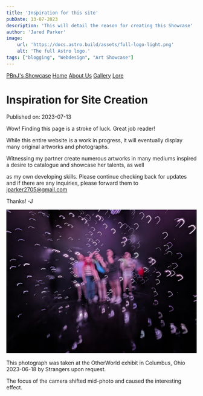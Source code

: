 ```yaml
---
title: 'Inspiration for this site'
pubDate: 13-07-2023
description: 'This will detail the reason for creating this Showcase'
author: 'Jared Parker'
image:
    url: 'https://docs.astro.build/assets/full-logo-light.png'
    alt: 'The full Astro logo.'
tags: ["blogging", "Webdesign", "Art Showcase"]
---
```

<html lang="en">
        <nav>
            <a href="/showcaseproto/">PBnJ's Showcase</a>
            <a href="/showcaseproto/">Home</a>
            <a href="/showcaseproto/about/">About Us</a>
            <a href="/showcaseproto/gallery/">Gallery</a>
            <a href="/showcaseproto/blog/">Lore</a>
        </nav>

# Inspiration for Site Creation
Published on: 2023-07-13

Wow! Finding this page is a stroke of luck. Great job reader!

While this entire website is a work in progress, it will
eventually display many original artworks and photographs.

Witnessing my partner create numerous artworks in many mediums
inspired a desire to catalogue and showcase her talents, as well


as my own developing skills. Please continue checking back for
updates and if there are any inquiries, please forward them to
jparker2705@gmail.com

Thanks!
-J

<img src="/src/images/Bubbles.jpg" alt="image not found" width="800"/>

This photograph was taken at the OtherWorld
exhibit in Columbus, Ohio 2023-06-18 by Strangers
upon request. 

The focus of the camera shifted mid-photo and caused
the interesting effect.
